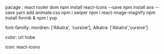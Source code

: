 pacage : react router dom   npm install react-icons --save
npm install aos --save
yarn add animate.css
npm i swiper
npm i react-image-magnify
npm install formik & npm i yup

font-familly: mordren: ['Alkatra', 'cursive'], Alkatra: ['Alkatra','cursive']

color: url hobe

icon: react-icons
